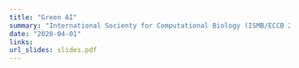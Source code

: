 ```yaml
---
title: "Green AI"
summary: "International Socienty for Computational Biology (ISMB/ECCB 2021); <a href='https://www.iscb.org/ismbeccb2021-program/special-sessions#SST02'  target='_blank'>Computational Biology going Green Session</a><br><a href='https://tech.ebu.ch/events/sustainability2021' target='_blank'>European Broadcasting Union 2021 Sustainability Summit</a><br><a href='https://kicamp.org/en/' target='_blank'>The transdisciplinary 2021 research convention for artificial intelligence (KI-CAMP)</a><br>Microsoft; Machine Learning Seminar"
date: "2020-04-01"
links:
url_slides: slides.pdf
---
```

